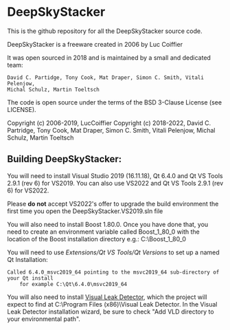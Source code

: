 DeepSkyStacker
==============

This is the github repository for all the DeepSkyStacker source code.

DeepSkyStacker is a freeware created in 2006 by Luc Coiffier

It was open sourced in 2018 and is maintained by a small and dedicated team:

	David C. Partidge, Tony Cook, Mat Draper, Simon C. Smith, Vitali Pelenjow,
	Michal Schulz, Martin Toeltsch

The code is open source under the terms of the BSD 3-Clause License (see LICENSE).

Copyright (c) 2006-2019, LucCoiffier 
Copyright (c) 2018-2022, David C. Partridge, Tony Cook, Mat Draper,
					Simon C. Smith, Vitali Pelenjow, Michal Schulz,
					Martin Toeltsch
					
Building DeepSkyStacker:
------------------------

You will need to install Visual Studio 2019 (16.11.18), Qt 6.4.0 and Qt VS Tools 2.9.1 (rev 6) for
VS2019.   You can also use VS2022 and Qt VS Tools 2.9.1 (rev 6) for VS2022.

Please **do not** accept VS2022's offer to upgrade the build environment the first time you open the
DeepSkyStacker.VS2019.sln file

You will also need to install Boost 1.80.0.  Once you have done that, you need to create an environment
variable called Boost_1_80_0 with the location of the Boost installation directory e.g.:
C:\Boost_1_80_0

You will need to use *Extensions/Qt VS Tools/Qt Versions* to set up a named Qt Installation:

	Called 6.4.0_msvc2019_64 pointing to the msvc2019_64 sub-directory of your Qt install
		for example C:\Qt\6.4.0\msvc2019_64
		
You will also need to install [Visual Leak Detector](https://github.com/Azure/vld/releases), which
the project will expect to find at C:\Program Files (x86)\Visual Leak Detector.
In the Visual Leak Detector installation wizard, be sure to check "Add VLD directory to your environmental path".

